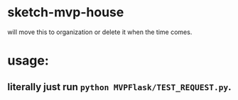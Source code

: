 # sketch-mvp-house
will move this to organization or delete it when the time comes. 

# usage: 
## literally just run `python MVPFlask/TEST_REQUEST.py`. 
